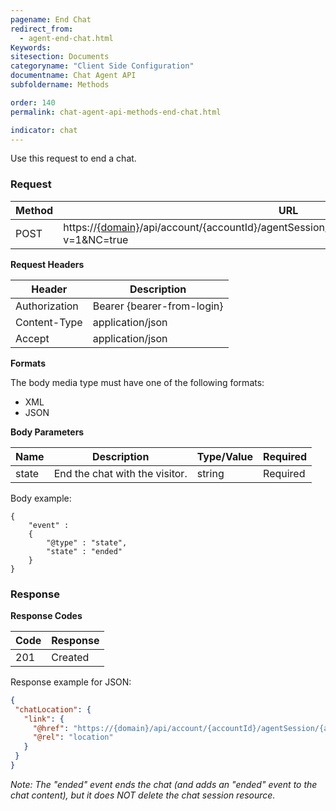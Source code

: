 ```yaml
---
pagename: End Chat
redirect_from:
  - agent-end-chat.html
Keywords:
sitesection: Documents
categoryname: "Client Side Configuration"
documentname: Chat Agent API
subfoldername: Methods

order: 140
permalink: chat-agent-api-methods-end-chat.html

indicator: chat
---
```


Use this request to end a chat.

### Request

| Method | URL                                                                                               |
|--------|---------------------------------------------------------------------------------------------------|
| POST   | https://[{domain}](/agent-domain-domain-api.html)/api/account/{accountId}/agentSession/{agentSessionId}/chat/{chatId}/events?v=1&NC=true |

**Request Headers**

| Header                                   | Description                |
|------------------------------------------|----------------------------|
| Authorization                            | Bearer {bearer-from-login} |
| Content-Type                             | application/json           |
| Accept                                   | application/json           |

**Formats**

The body media type must have one of the following formats:

- XML
- JSON

**Body Parameters**

| Name  | Description                    | Type/Value | Required |
|-------|--------------------------------|------------|----------|
| state | End the chat with the visitor. | string     | Required |

Body example:

    {
        "event" :
        {
            "@type" : "state",
            "state" : "ended"
        }
    }

### Response

**Response Codes**

| Code | Response |
|------|----------|
| 201  | Created  |

Response example for JSON:

```json
{
 "chatLocation": {
   "link": {
     "@href": "https://{domain}/api/account/{accountId}/agentSession/{agentSessionId}/chat/{chatId}/events/{number}",
     "@rel": "location"
   }
 }
}
```

*Note: The "ended" event ends the chat (and adds an "ended" event to the chat content), but it does NOT delete the chat session resource.*
